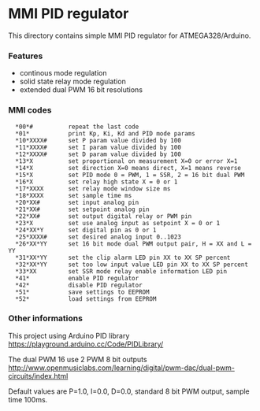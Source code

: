 # MMI PID regulator

This directory contains simple MMI PID regulator for ATMEGA328/Arduino.

### Features

  - continous mode regulation
  - solid state relay mode regulation
  - extended dual PWM 16 bit resolutions

### MMI codes

      *00*#          repeat the last code
      *01*           print Kp, Ki, Kd and PID mode params
      *10*XXXX#      set P param value divided by 100
      *11*XXXX#      set I param value divided by 100
      *12*XXXX#      set D param value divided by 100
      *13*X          set proportional on measurement X=0 or error X=1
      *14*X          set direction X=0 means direct, X=1 means reverse
      *15*X          set PID mode 0 = PWM, 1 = SSR, 2 = 16 bit dual PWM
      *16*X          set relay high state X = 0 or 1
      *17*XXXX       set relay mode window size ms
      *18*XXXX       set sample time ms
      *20*XX#        set input analog pin
      *21*XX#        set setpoint analog pin
      *22*XX#        set output digital relay or PWM pin
      *23*X          set use analog input as setpoint X = 0 or 1
      *24*XX*Y       set digital pin as 0 or 1
      *25*XXXX#      set desired analog input 0..1023
      *26*XX*YY      set 16 bit mode dual PWM output pair, H = XX and L = YY
      *31*XX*YY      set the clip alarm LED pin XX to XX SP percent
      *32*XX*YY      set too low input value LED pin XX to XX SP percent
      *33*XX         set SSR mode relay enable information LED pin
      *41*           enable PID regulator
      *42*           disable PID regulator
      *51*           save settings to EEPROM
      *52*           load settings from EEPROM

### Other informations

This project using Arduino PID library
https://playground.arduino.cc/Code/PIDLibrary/

The dual PWM 16 use 2 PWM 8 bit outputs
http://www.openmusiclabs.com/learning/digital/pwm-dac/dual-pwm-circuits/index.html

Default values are P=1.0, I=0.0, D=0.0, standard 8 bit PWM output, sample time 100ms.